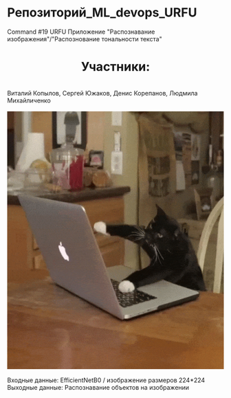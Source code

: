 # Репозиторий_ML_devops_URFU

Command #19 URFU
Приложение "Распознавание изображения"/"Распознование тональности текста"
<h1 align="center">Участники:</h1><br>
Виталий Копылов, Сергей Южаков, Денис Корепанов, Людмила Михайличенко <br><br>
<img src="https://github.com/DenisKorepanov/ML_devops_URFU/blob/main/cat.gif" height="600"/>

Входные данные: EfficientNetB0 / изображение размеров 224*224
Выходные данные: Распознавание объектов на изображении



